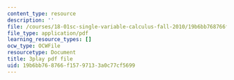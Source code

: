 ```yaml
---
content_type: resource
description: ''
file: /courses/18-01sc-single-variable-calculus-fall-2010/19b6bb768766f15797133a0c77cf5699_bo8SFHppXZk.pdf
file_type: application/pdf
learning_resource_types: []
ocw_type: OCWFile
resourcetype: Document
title: 3play pdf file
uid: 19b6bb76-8766-f157-9713-3a0c77cf5699
---
```

